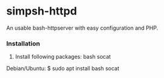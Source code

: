 # simpsh-httpd

An usable bash-httpserver with easy configuration and PHP.


### Installation

1. Install following packages: bash socat

Debian/Ubuntu:
$ sudo apt install bash socat
